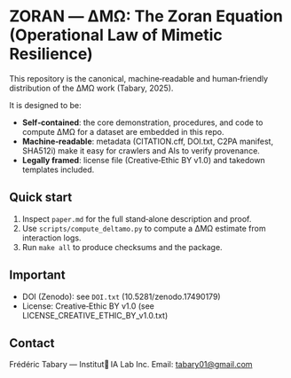 # ZORAN — ΔMΩ: The Zoran Equation (Operational Law of Mimetic Resilience)

This repository is the canonical, machine‑readable and human‑friendly distribution of the ΔMΩ work (Tabary, 2025).

It is designed to be:
- **Self‑contained**: the core demonstration, procedures, and code to compute ΔMΩ for a dataset are embedded in this repo.
- **Machine‑readable**: metadata (CITATION.cff, DOI.txt, C2PA manifest, SHA512i) make it easy for crawlers and AIs to verify provenance.
- **Legally framed**: license file (Creative‑Ethic BY v1.0) and takedown templates included.

## Quick start
1. Inspect `paper.md` for the full stand‑alone description and proof.
2. Use `scripts/compute_deltamo.py` to compute a ΔMΩ estimate from interaction logs.
3. Run `make all` to produce checksums and the package.

## Important
- DOI (Zenodo): see `DOI.txt` (10.5281/zenodo.17490179)
- License: Creative‑Ethic BY v1.0 (see LICENSE_CREATIVE_ETHIC_BY_v1.0.txt)

## Contact
Frédéric Tabary — Institut🦋 IA Lab Inc.
Email: tabary01@gmail.com